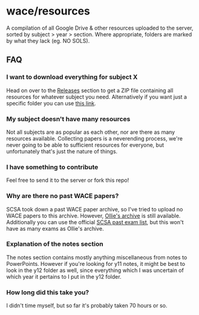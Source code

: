 # wace/resources
A compilation of all Google Drive & other resources uploaded to the server, sorted by subject > year > section.
Where appropriate, folders are marked by what they lack (eg. NO SOLS).

## FAQ
### I want to download everything for subject X
Head on over to the [Releases](https://github.com/wacedungeoner/wace/releases) section to get a ZIP file containing all resources for whatever subject you need.
Alternatively if you want just a specific folder you can use [this link](https://download-directory.github.io/).

### My subject doesn't have many resources
Not all subjects are as popular as each other, nor are there as many resources available. Collecting papers is a neverending process, we're never going to be able to sufficient resources for everyone, but unfortunately that's just the nature of things.

### I have something to contribute
Feel free to send it to the server or fork this repo!

### Why are there no past WACE papers?
SCSA took down a past WACE paper archive, so I've tried to upload no WACE papers to this archive. However, [Ollie's archive](https://olliecheng.me/papers) is still available. Additionally you can use the official [SCSA past exam list](https://senior-secondary.scsa.wa.edu.au/further-resources/past-atar-course-exams), but this won't have as many exams as Ollie's archive.

### Explanation of the notes section
The notes section contains mostly anything miscellaneous from notes to PowerPoints. However if you're looking for y11 notes, it might be best to look in the y12 folder as well, since everything which I was uncertain of which year it pertains to I put in the y12 folder.

### How long did this take you?
I didn't time myself, but so far it's probably taken 70 hours or so.


